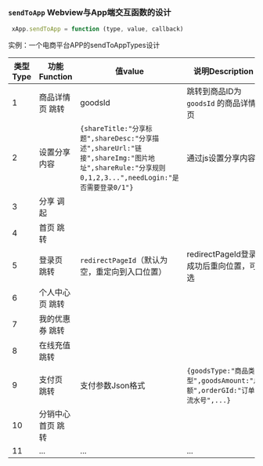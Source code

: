 ### `sendToApp` Webview与App端交互函数的设计
```javascript
 xApp.sendToApp = function (type, value, callback)
```

实例：一个电商平台APP的sendToAppTypes设计   

类型Type | 功能Function | 值value | 说明Description
---|---|---|---
1 | 商品详情页 跳转 | goodsId | 跳转到商品ID为 `goodsId` 的商品详情页
2 | 设置分享内容 | `{shareTitle:"分享标题",shareDesc:"分享描述",shareUrl:"链接",shareImg:"图片地址",shareRule:"分享规则0,1,2,3...",needLogin:"是否需要登录0/1"}` | 通过js设置分享内容
3 | 分享 调起 | | 
4 | 首页 跳转 | | 
5 | 登录页 跳转 | `redirectPageId`（默认为空，重定向到入口位置） | redirectPageId登录成功后重向位置，可选
6 | 个人中心页 跳转 | | 
7 | 我的优惠券 跳转 | | 
8 | 在线充值 跳转 | | 
9 | 支付页 跳转 | 支付参数Json格式 | `{goodsType:"商品类型",goodsAmount:"总额",orderGId:"订单流水号",...}`
10 | 分销中心首页 跳转 | | 
11 | ... | ... | ...

